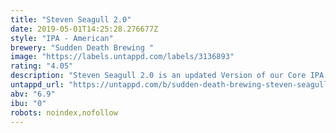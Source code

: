 ```yaml
---
title: "Steven Seagull 2.0"
date: 2019-05-01T14:25:28.276677Z
style: "IPA - American"
brewery: "Sudden Death Brewing "
image: "https://labels.untappd.com/labels/3136893"
rating: "4.05"
description: "Steven Seagull 2.0 is an updated Version of our Core IPA. It´s Double Dry Hopped with Citra, Amarillo and Galaxy. "
untappd_url: "https://untappd.com/b/sudden-death-brewing-steven-seagull-2-0/3136893"
abv: "6.9"
ibu: "0"
robots: noindex,nofollow
---
```

